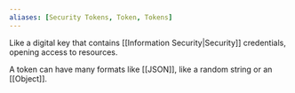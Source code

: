 ```yaml
---
aliases: [Security Tokens, Token, Tokens]
---
```


Like a digital key that contains [[Information Security|Security]] credentials, opening access to resources.

A token can have many formats like [[JSON]], like a random string or an [[Object]].